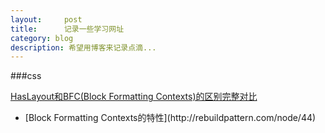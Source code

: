 ```yaml
---
layout:     post
title:      记录一些学习网址
category: blog
description: 希望用博客来记录点滴...
---
```

###css

[HasLayout和BFC(Block Formatting Contexts)的区别完整对比](http://www.smallni.com/haslayout-block-formatting-contexts/)
<ul>
	<li>[Block Formatting Contexts的特性](http://rebuildpattern.com/node/44)</li>
</ul>

